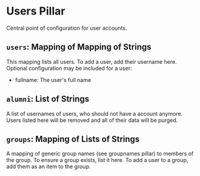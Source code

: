 # Users Pillar

Central point of configuration for user accounts.

## `users`: Mapping of Mapping of Strings

This mapping lists all users. To add a user, add their username here.
Optional configuration may be included for a user:

- fullname: The user's full name

## `alumni`: List of Strings

A list of usernames of users, who should not have a account anymore. Users listed here will be removed and all of their data will be purged.

## `groups`: Mapping of Lists of Strings

A mapping of generic group names (see groupnames pillar) to members of the group.
To ensure a group exists, list it here. To add a user to a group, add them as an
item to the group.
  